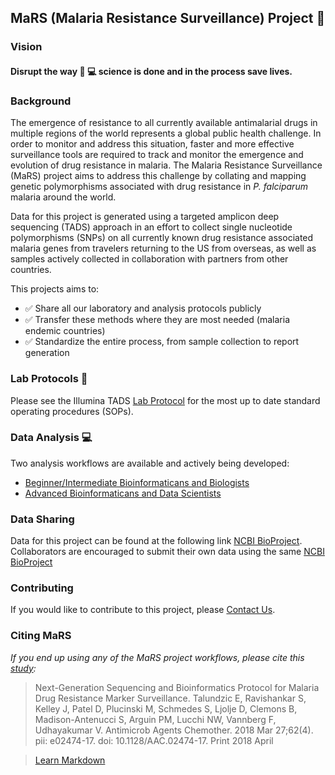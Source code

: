 ## MaRS (Malaria Resistance Surveillance) Project :rocket: ##

### Vision ###

#### Disrupt the way :microscope: :computer: science is done and in the process save lives. #####

### Background ###
The emergence of resistance to all currently available antimalarial drugs in multiple regions of the world represents a global public health challenge. In order to monitor and address this situation, faster and more effective surveillance tools are required to track and monitor the emergence and evolution of drug resistance in malaria. The Malaria Resistance Surveillance (MaRS) project aims to address this challenge by collating and mapping genetic polymorphisms associated with drug resistance in _P. falciparum_ malaria around the world.

Data for this project is generated using a targeted amplicon deep sequencing (TADS) approach in an effort to collect single nucleotide polymorphisms (SNPs) on all currently known drug resistance associated malaria genes from travelers returning to the US from overseas, as well as samples actively collected in collaboration with partners from other countries.

This projects aims to:
* :white_check_mark: Share all our laboratory and analysis protocols publicly
* :white_check_mark: Transfer these methods where they are most needed (malaria endemic countries)
* :white_check_mark: Standardize the entire process, from sample collection to report generation  

### Lab Protocols :microscope: ###

Please see the Illumina TADS [Lab Protocol](https://github.com/CDCgov/MaRS/blob/master/SOPs/MaRSsop.md) for the most up to date standard operating procedures (SOPs).

### Data Analysis :computer: ###

Two analysis workflows are available and actively being developed:  
* [Beginner/Intermediate Bioinformaticans and Biologists](https://github.com/CDCgov/MaRS/blob/master/Geneious_workflow/readme.md)
* [Advanced Bioinformaticans and Data Scientists](https://github.com/CDCgov/MaRS/blob/master/Nextflow_workflow/readme.md)

### Data Sharing ###

Data for this project can be found at the following link [NCBI BioProject](https://www.ncbi.nlm.nih.gov/bioproject/?term=PRJNA428490). Collaborators are encouraged to submit their own data using the same [NCBI BioProject](https://www.ncbi.nlm.nih.gov/bioproject/?term=PRJNA428490)

### Contributing ###

If you would like to contribute to this project, please [Contact Us](mailto:wrj5@cdc.gov).

### Citing MaRS ###

*If you end up using any of the MaRS project workflows, please cite this [study](https://www.ncbi.nlm.nih.gov/pubmed/29439965):*

> Next-Generation Sequencing and Bioinformatics Protocol for Malaria Drug Resistance Marker Surveillance.
> Talundzic E, Ravishankar S, Kelley J, Patel D, Plucinski M, Schmedes S, Ljolje D, Clemons B,
> Madison-Antenucci S, Arguin PM, Lucchi NW, Vannberg F, Udhayakumar V.
> Antimicrob Agents Chemother. 2018 Mar 27;62(4). pii: e02474-17. doi: 10.1128/AAC.02474-17. Print 2018 April

> [Learn Markdown](https://bitbucket.org/tutorials/markdowndemo)
